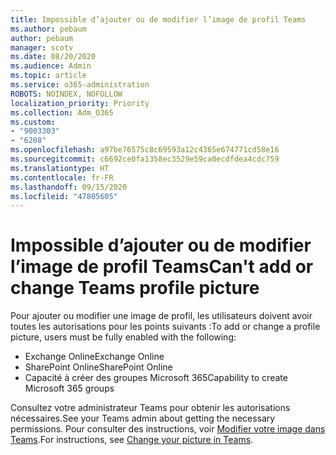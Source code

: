 ```yaml
---
title: Impossible d’ajouter ou de modifier l’image de profil Teams
ms.author: pebaum
author: pebaum
manager: scotv
ms.date: 08/20/2020
ms.audience: Admin
ms.topic: article
ms.service: o365-administration
ROBOTS: NOINDEX, NOFOLLOW
localization_priority: Priority
ms.collection: Adm_O365
ms.custom:
- "9003303"
- "6208"
ms.openlocfilehash: a97be76575c8c69593a12c4365e674771cd58e16
ms.sourcegitcommit: c6692ce0fa1358ec3529e59ca0ecdfdea4cdc759
ms.translationtype: HT
ms.contentlocale: fr-FR
ms.lasthandoff: 09/15/2020
ms.locfileid: "47805605"
---
```

# <a name="cant-add-or-change-teams-profile-picture"></a><span data-ttu-id="52026-102">Impossible d’ajouter ou de modifier l’image de profil Teams</span><span class="sxs-lookup"><span data-stu-id="52026-102">Can't add or change Teams profile picture</span></span>

<span data-ttu-id="52026-103">Pour ajouter ou modifier une image de profil, les utilisateurs doivent avoir toutes les autorisations pour les points suivants :</span><span class="sxs-lookup"><span data-stu-id="52026-103">To add or change a profile picture, users must be fully enabled with the following:</span></span>

- <span data-ttu-id="52026-104">Exchange Online</span><span class="sxs-lookup"><span data-stu-id="52026-104">Exchange Online</span></span>
- <span data-ttu-id="52026-105">SharePoint Online</span><span class="sxs-lookup"><span data-stu-id="52026-105">SharePoint Online</span></span>
- <span data-ttu-id="52026-106">Capacité à créer des groupes Microsoft 365</span><span class="sxs-lookup"><span data-stu-id="52026-106">Capability to create Microsoft 365 groups</span></span>

<span data-ttu-id="52026-107">Consultez votre administrateur Teams pour obtenir les autorisations nécessaires.</span><span class="sxs-lookup"><span data-stu-id="52026-107">See your Teams admin about getting the necessary permissions.</span></span> <span data-ttu-id="52026-108">Pour consulter des instructions, voir [Modifier votre image dans Teams](https://support.microsoft.com/office/change-your-picture-in-teams-7a711943-9248-420e-b814-c071aa8d9b9c).</span><span class="sxs-lookup"><span data-stu-id="52026-108">For instructions, see [Change your picture in Teams](https://support.microsoft.com/office/change-your-picture-in-teams-7a711943-9248-420e-b814-c071aa8d9b9c).</span></span>